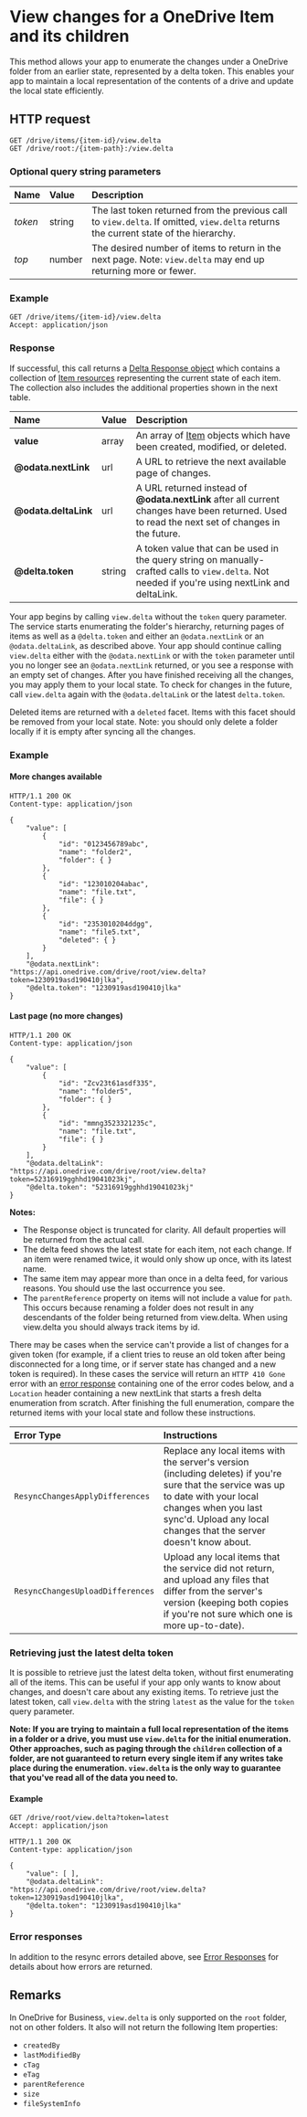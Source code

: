 # View changes for a OneDrive Item and its children

This method allows your app to enumerate the changes under a OneDrive folder
from an earlier state, represented by a delta token. This enables your app to
maintain a local representation of the contents of a drive and update the local
state efficiently.

## HTTP request

````
GET /drive/items/{item-id}/view.delta
GET /drive/root:/{item-path}:/view.delta
````

### Optional query string parameters

| Name    | Value  | Description                                                                                                                                  |
|:--------|:-------|:---------------------------------------------------------------------------------------------------------------------------------------------|
| _token_ | string | The last token returned from the previous call to `view.delta`. If omitted, `view.delta` returns the current state of the hierarchy.         |
| _top_   | number | The desired number of items to return in the next page. Note: `view.delta` may end up returning more or fewer.                               |

### Example

<!-- { "blockType": "request", "name": "get-delta" } -->
```
GET /drive/items/{item-id}/view.delta
Accept: application/json
```

### Response

If successful, this call returns a [Delta Response object][delta-resource]
which contains a collection of [Item resources][item-resource] representing the
current state of each item. The collection also includes the additional
properties shown in the next table.

| Name                 | Value   | Description                                                                                                                                      |
|:---------------------|:--------|:-------------------------------------------------------------------------------------------------------------------------------------------------|
| **value**            | array   | An array of [Item][item-resource] objects which have been created, modified, or deleted.                                                         |
| **@odata.nextLink**  | url     | A URL to retrieve the next available page of changes.                                                                                            |
| **@odata.deltaLink** | url     | A URL returned instead of **@odata.nextLink** after all current changes have been returned. Used to read the next set of changes in the future.  |
| **@delta.token**     | string  | A token value that can be used in the query string on manually-crafted calls to `view.delta`. Not needed if you're using nextLink and deltaLink. |

Your app begins by calling `view.delta` without the `token` query parameter.
The service starts enumerating the folder's hierarchy, returning pages of items
as well as a `@delta.token` and either an `@odata.nextLink` or an
`@odata.deltaLink`, as described above. Your app should continue calling
`view.delta` either with the `@odata.nextLink` or with the `token` parameter
until you no longer see an `@odata.nextLink` returned, or you see a response
with an empty set of changes. After you have finished receiving all the
changes, you may apply them to your local state. To check for changes in the
future, call `view.delta` again with the `@odata.deltaLink` or the latest
`delta.token`.

Deleted items are returned with a `deleted` facet. Items with this facet should
be removed from your local state. Note: you should only delete a folder locally
if it is empty after syncing all the changes.

### Example

#### More changes available
<!-- { "blockType": "response", "@odata.type": "oneDrive.viewDelta", "truncated": true } -->
```http
HTTP/1.1 200 OK
Content-type: application/json

{
    "value": [
        {
            "id": "0123456789abc",
            "name": "folder2",
            "folder": { }
        },
        {
            "id": "123010204abac",
            "name": "file.txt",
            "file": { }
        },
        {
            "id": "2353010204ddgg",
            "name": "file5.txt",
            "deleted": { }
        }
    ],
    "@odata.nextLink": "https://api.onedrive.com/drive/root/view.delta?token=1230919asd190410jlka",
    "@delta.token": "1230919asd190410jlka"
}
```

#### Last page (no more changes)
```http
HTTP/1.1 200 OK
Content-type: application/json

{
    "value": [
        {
            "id": "Zcv23t61asdf335",
            "name": "folder5",
            "folder": { }
        },
        {
            "id": "mmng3523321235c",
            "name": "file.txt",
            "file": { }
        }
    ],
    "@odata.deltaLink": "https://api.onedrive.com/drive/root/view.delta?token=52316919gghhd19041023kj",
    "@delta.token": "52316919gghhd19041023kj"
}
```

**Notes:**
* The Response object is truncated for clarity. All default properties will be returned from the actual call.
* The delta feed shows the latest state for each item, not each change. If an item were renamed twice, it would only show up once, with its latest name.
* The same item may appear more than once in a delta feed, for various reasons. You should use the last occurrence you see.
* The `parentReference` property on items will not include a value for `path`. This occurs because renaming a folder does not result in any descendants of the folder being returned from view.delta. When using view.delta you should always track items by id.

There may be cases when the service can't provide a list of changes for a given
token (for example, if a client tries to reuse an old token after being
disconnected for a long time, or if server state has changed and a new token is
required). In these cases the service will return an `HTTP 410 Gone` error with
an [error response][error-response] containing one of the error codes below,
and a `Location` header containing a new nextLink that starts a fresh delta
enumeration from scratch. After finishing the full enumeration, compare the
returned items with your local state and follow these instructions.

| Error Type                         | Instructions                                                                                                                                                                                                                    |
|:-----------------------------------|:--------------------------------------------------------------------------------------------------------------------------------------------------------------------------------------------------------------------------------|
| `ResyncChangesApplyDifferences`    | Replace any local items with the server's version (including deletes) if you're sure that the service was up to date with your local changes when you last sync'd. Upload any local changes that the server doesn't know about. |
| `ResyncChangesUploadDifferences`   | Upload any local items that the service did not return, and upload any files that differ from the server's version (keeping both copies if you're not sure which one is more up-to-date).                                       |


### Retrieving just the latest delta token
It is possible to retrieve just the latest delta token, without first
enumerating all of the items. This can be useful if your app only wants to know
about changes, and doesn't care about any existing items. To retrieve just the
latest token, call `view.delta` with the string `latest` as the value for the
`token` query parameter.

**Note: If you are trying to maintain a full local representation of the items
in a folder or a drive, you must use `view.delta` for the initial enumeration.
Other approaches, such as paging through the `children` collection of a folder,
are not guaranteed to return every single item if any writes take place during
the enumeration. `view.delta` is the only way to guarantee that you've read all
of the data you need to.**

#### Example

<!-- { "blockType": "request", "name": "get-delta-latest" } -->
```
GET /drive/root/view.delta?token=latest
Accept: application/json
```

<!-- { "blockType": "response", "@odata.type": "oneDrive.viewDelta" } -->
```http
HTTP/1.1 200 OK
Content-type: application/json

{
    "value": [ ],
    "@odata.deltaLink": "https://api.onedrive.com/drive/root/view.delta?token=1230919asd190410jlka",
    "@delta.token": "1230919asd190410jlka"
}
```

### Error responses

In addition to the resync errors detailed above, see [Error Responses][error-response] for details about
how errors are returned.

[delta-resource]: ../resources/viewDeltaResource.md
[error-response]: ../misc/errors.md
[item-resource]: ../resources/item.md

## Remarks

In OneDrive for Business, `view.delta` is only supported on the `root` folder, not on other folders.
It also will not return the following Item properties:

* `createdBy`
* `lastModifiedBy`
* `cTag`
* `eTag`
* `parentReference`
* `size`
* `fileSystemInfo`

<!-- {
  "type": "#page.annotation",
  "description": "Sync changes from the service to your client state.",
  "keywords": "sync,view.delta,view.changes,$delta",
  "section": "documentation",
  "tocPath": "Items/Sync Changes"
} -->
